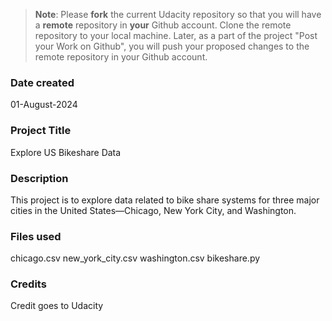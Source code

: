 >**Note**: Please **fork** the current Udacity repository so that you will have a **remote** repository in **your** Github account. Clone the remote repository to your local machine. Later, as a part of the project "Post your Work on Github", you will push your proposed changes to the remote repository in your Github account.

### Date created
01-August-2024 

### Project Title
Explore US Bikeshare Data

### Description
This project is to explore data related to bike share systems for three major cities in the United States—Chicago, New York City, and Washington.

### Files used
chicago.csv
new_york_city.csv
washington.csv
bikeshare.py

### Credits
Credit goes to Udacity 

